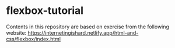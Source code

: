 # flexbox-tutorial

Contents in this repository are based on exercise from the following website:
https://internetingishard.netlify.app/html-and-css/flexbox/index.html